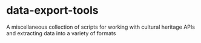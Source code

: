 # data-export-tools
A miscellaneous collection of scripts for working with cultural heritage APIs and extracting data into a variety of formats

